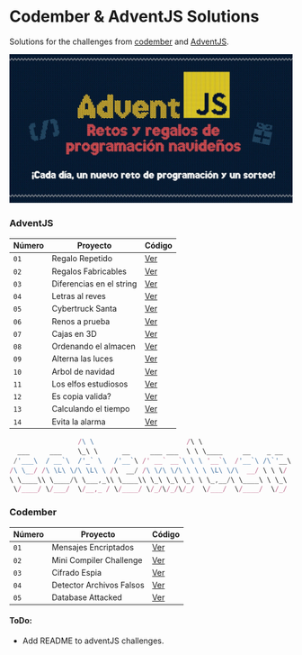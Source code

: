 # Codember & AdventJS Solutions

Solutions for the challenges from [codember](https://codember.dev/) and [AdventJS](https://adventjs.dev).

![AdventJS Banner](./adventjs-banner.jpg)

### AdventJS
Número | Proyecto | Código |
| --- | --- | --- |
| `01` | Regalo Repetido | [Ver](/ADVENT-JS/01-regalo-repetido/) |
| `02` | Regalos Fabricables | [Ver](/ADVENT-JS/02-regalos-fabricables/) |    
| `03` | Diferencias en el string | [Ver](/ADVENT-JS/03-cadena-textos-regalos/) | 
| `04` | Letras al reves | [Ver](/ADVENT-JS/04-letras-al-reves/) | 
| `05` | Cybertruck Santa | [Ver](/ADVENT-JS/05-cybertruck-santa/) | 
| `06` | Renos a prueba | [Ver](/ADVENT-JS/06-renos-a-prueba/) | 
| `07` | Cajas en 3D | [Ver](/ADVENT-JS/07-cajas-en-3d/) | 
| `08` | Ordenando el almacen | [Ver](/ADVENT-JS/08-ordenando-almacen/) | 
| `09` | Alterna las luces | [Ver](/ADVENT-JS/09-alterna-luces/) | 
| `10` | Arbol de navidad | [Ver](/ADVENT-JS/10-arbol-navidad/) | 
| `11` | Los elfos estudiosos | [Ver](/ADVENT-JS/11-elfos-estudiosos/) | 
| `12` | Es copia valida? | [Ver](/ADVENT-JS/12-es-copia-valida/) | 
| `13` | Calculando el tiempo | [Ver](/ADVENT-JS/13-calculando-tiempo/) | 
| `14` | Evita la alarma | [Ver](/ADVENT-JS/14-evita-la-alarma/) | 


```js
                 /\ \                       /\ \
  ___     ___    \_\ \      __     ___ ___  \ \ \____     __    _ __
 /'___\  / __`\  /'_` \   /'__`\ /' __` __`\ \ \ '__`\  /'__`\ /\`'__\
/\ \__/ /\ \L\ \/\ \L\ \ /\  __/ /\ \/\ \/\ \ \ \ \L\ \/\  __/ \ \ \/
\ \____\\ \____/\ \___,_\\ \____\\ \_\ \_\ \_\ \ \_,__/\ \____\ \ \_\
 \/____/ \/___/  \/__,_ / \/____/ \/_/\/_/\/_/  \/___/  \/____/  \/_/
```

### Codember
Número | Proyecto | Código |
| --- | --- | --- |
| `01` | Mensajes Encriptados | [Ver](/CODEMBER/01-mensajes-encriptados/) |
| `02` | Mini Compiler Challenge | [Ver](/CODEMBER/02-mini-compiler-challenge/) |    
| `03` | Cifrado Espia | [Ver](/CODEMBER/03-cifrado-espia/) |    
| `04` | Detector Archivos Falsos | [Ver](/CODEMBER/04-detector-archivos-falsos/) |    
| `05` | Database Attacked | [Ver](/CODEMBER/05-database-attacked/) |    


#### ToDo:

- Add README to adventJS challenges.
